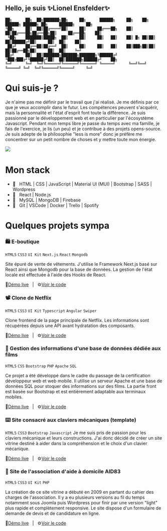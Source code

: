 ## Hello, je suis ✨Lionel Ensfelder✨

```
██╗      ██╗  ██╗███████╗██╗     ██╗      ██████╗     ██╗    ██╗ ██████╗ ██████╗ ██╗     ██████╗     ██╗
╚██╗     ██║  ██║██╔════╝██║     ██║     ██╔═══██╗    ██║    ██║██╔═══██╗██╔══██╗██║     ██╔══██╗    ██║
 ╚██╗    ███████║█████╗  ██║     ██║     ██║   ██║    ██║ █╗ ██║██║   ██║██████╔╝██║     ██║  ██║    ██║
 ██╔╝    ██╔══██║██╔══╝  ██║     ██║     ██║   ██║    ██║███╗██║██║   ██║██╔══██╗██║     ██║  ██║    ╚═╝
██╔╝     ██║  ██║███████╗███████╗███████╗╚██████╔╝    ╚███╔███╔╝╚██████╔╝██║  ██║███████╗██████╔╝    ██╗
╚═╝      ╚═╝  ╚═╝╚══════╝╚══════╝╚══════╝ ╚═════╝      ╚══╝╚══╝  ╚═════╝ ╚═╝  ╚═╝╚══════╝╚═════╝     ╚═╝
```

# Qui suis-je ?

Je n'aime pas me définir par le travail que j'ai réalisé. Je me définis par ce que je veux accomplir dans le futur. Les compétences peuvent s'acquérir, mais la personnalité et l'état d'esprit font toute la différence. Je suis passionné par le développement web et en particulier par l'écosystème Javascript. Pendant mon temps libre je passe du temps avec ma famille, je fais de l'exercice, je lis (un peu) et je contribue à des projets opens-source. Je suis adepte de la philosophie "less is more" donc je préfère me concentrer sur un petit nombre de choses et y mettre toute mon énergie.

<a href="https:///www.linkedin.com/in/lionel-ensfelder/"><img src="https://img.shields.io/badge/-LinkedIn-0a66c2?style=for-the-badge&logo=linkedin&logoColor=fff&labelColor=282828"></a>&nbsp;&nbsp;&nbsp;&nbsp;&nbsp;&nbsp;&nbsp;&nbsp;

# Mon stack

- 💪 &nbsp; HTML | CSS | JavaScript | Material UI (MUI) | Bootstrap | SASS | Wordpress
- 💖 &nbsp; React | Node.js
- 💾 &nbsp; MySQL | MongoDB | Firebase
- 🚀 &nbsp; Git | VSCode | Docker | Trello | Spotify

# Quelques projets sympa

### 🛍️ E-boutique
```HTML5``` ```CSS3``` ```UI Kit``` ```Next.js``` ```React``` ```Mongodb```

Site épuré de vente de vêtements. J'utilise le Framework Next.js basé sur React ainsi que Mongodb pour la base de données. La gestion de l'état locale est effectuée à l'aide des Hooks de React.

👀[Démo live](https://nextjs-eshop-agicpf727-lionelensfelder.vercel.app/)&nbsp;&nbsp;&nbsp;|&nbsp;&nbsp;&nbsp;⚙️[Voir le code](https://github.com/LionelENSFELDER/nextjs-eshop)


### 📽️ Clone de Netflix
```HTML5``` ```CSS3``` ```UI Kit``` ```Typescript``` ```Angular``` ```Swiper```

Clone frontend de la page principale de Netflix. Les informations sont récupérées depuis une API avant hydratation des composants.

👀[Démo live](https://netflix-clone-six-sepia.vercel.app/)&nbsp;&nbsp;&nbsp;|&nbsp;&nbsp;&nbsp;⚙️[Voir le code](https://github.com/LionelENSFELDER/angular-netflix-clone)

### 🍿 Gestion des informations d'une base de données dédiée aux films

```HTML5``` ```CSS``` ```Bootstrap``` ```PHP``` ```Apache``` ```SQL```

Ce projet a été développé dans le cadre du passage de la certification développeur web et web mobile. 
Il utilise un serveur Apache et une base de données SQL pour stoquer des informations sur des films. 
La partie front est basée sur Bootstrap et est entièrement adaptable aux terminaux mobiles.

👀[Démo live](https://lioens.dev/assets/img/moviesmanager/preview.jpg)&nbsp;&nbsp;&nbsp;|&nbsp;&nbsp;&nbsp;⚙️[Voir le code](https://github.com/LionelENSFELDER/movies-manager)

### ⌨️ Site consacré aux claviers mécaniques (template)
```HTML5``` ```CSS3``` ```Bootstrap``` ```Javascript```
Je me suis pris de passion pour les claviers mécanique et leurs constructions. J'ai donc décidé de créer un site vitrine destiné à aider dans la compréhension et le choix d'un clavier mécanique.

👀[Démo live](https://mechanical-switches.vercel.app/)&nbsp;&nbsp;&nbsp;|&nbsp;&nbsp;&nbsp;⚙️[Voir le code](https://github.com/LionelENSFELDER/mechanical-switches)

### 👴 Site de l'association d'aide à domicile AID83

```HTML5``` ```CSS3``` ```UI Kit``` ```PHP```

La création de ce site vitrine a débuté en 2009 en partant du cahier des charges de l'association. 
Il y a eu plusieurs versions au fil du temps notamment sous Joomla puis Wordpress pour finir par une version "light" plus rapide et complètement responsive. 
Le site dispose d'un formulaire de demande de devis et de candidature en ligne.

👀[Démo live](https://www.aid83.org/)&nbsp;&nbsp;&nbsp;|&nbsp;&nbsp;&nbsp;⚙️[Voir le code](https://github.com/LionelENSFELDER/aid83-v2)
